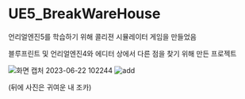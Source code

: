 # UE5_BreakWareHouse

언리얼엔진5를 학습하기 위해 콜리젼 시뮬레이터 게임을 만들었음

블루프린트 및 언리얼엔진4와 에디터 상에서 다른 점을 찾기 위해 만든 프로젝트 

![화면 캡처 2023-06-22 102244](https://github.com/wonjun7572/UE5_BreakWareHouse/assets/54612463/a7cd32c9-3432-468c-a8b5-2dcc5632edad)
![add](https://github.com/wonjun7572/UE5_BreakWareHouse/assets/54612463/c6d0a022-6e1c-42ba-a85b-4b618498f14b)

(뒤에 사진은 귀여운 내 조카)
